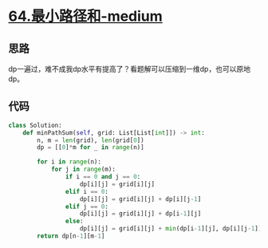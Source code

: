 # [64.最小路径和-medium](https://leetcode-cn.com/problems/minimum-path-sum/)

## 思路
dp一遍过，难不成我dp水平有提高了？看题解可以压缩到一维dp，也可以原地dp。

## 代码
```python
class Solution:
    def minPathSum(self, grid: List[List[int]]) -> int:
        n, m = len(grid), len(grid[0])
        dp = [[0]*m for _ in range(n)]

        for i in range(n):
            for j in range(m):
                if i == 0 and j == 0:
                    dp[i][j] = grid[i][j]
                elif i == 0:
                    dp[i][j] = grid[i][j] + dp[i][j-1]
                elif j == 0:
                    dp[i][j] = grid[i][j] + dp[i-1][j]
                else:
                    dp[i][j] = grid[i][j] + min(dp[i-1][j], dp[i][j-1])
        return dp[n-1][m-1]
```